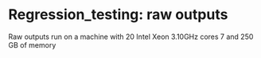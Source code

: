 # Regression_testing: raw outputs

Raw outputs run on a machine with 20 Intel Xeon 3.10GHz cores 7 and 250 GB of memory

